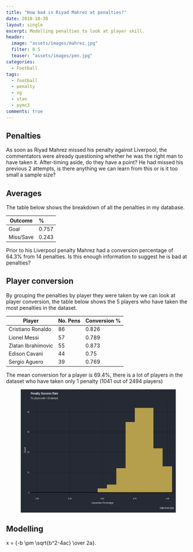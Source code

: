 ```yaml
---
title: "How bad is Riyad Mahrez at penalties?"
date: 2018-10-30
layout: single
excerpt: Modelling penalties to look at player skill.
header:
  image: "assets/images/mahrez.jpg"
  filter: 0.5
  teaser: "assets/images/pen.jpg"
categories:
  - Football
tags:
  - football
  - penalty
  - xg
  - stan
  - pymc3
comments: true
---
```


## Penalties
As soon as Riyad Mahrez missed his penalty against Liverpool, the commentators were already questioning whether he was the right man to have taken it.  After-timing aside, do they have a point? He had missed his previous 2 attempts, is there anything we can learn from this or is it too small a sample size?

## Averages
The table below shows the breakdown of all the penalties in my database.

| Outcome | %   |
|---------|:----|
|Goal     |0.757|
|Miss/Save|0.243|

Prior to his Liverpool penalty Mahrez had a conversion percentage of 64.3% from 14 penalties.  Is this enough information to suggest he is bad at penalties?

## Player conversion
By grouping the penalties by player they were taken by we can look at player conversion, the table below shows the 5 players who have taken the most penalties in the dataset.

| Player            | No. Pens| Conversion % |
|-------------------|:--------|:-------------|
|Cristiano Ronaldo  |86       |0.826         |
|Lionel Messi       |57       |0.789         |
|Zlatan Ibrahimovic |55       |0.873         |
|Edison Cavani      |44       |0.75          |
|Sergio Aguero      |39       |0.769         |

The mean conversion for a player is 69.4%, there is a lot of players in the dataset who have taken only 1 penalty (1041 out of 2494 players)

<figure class='centre'>
	<a href="/assets/images/pen_average.jpeg"><img src="/assets/images/pen_average.jpeg"></a>
</figure>

## Modelling 
x = {-b \pm \sqrt{b^2-4ac} \over 2a}.
